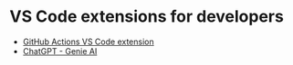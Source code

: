# VS Code extensions for developers

- [GitHub Actions VS Code extension](https://marketplace.visualstudio.com/items?itemName=github.vscode-github-actions)
- [ChatGPT - Genie AI](https://marketplace.visualstudio.com/items?itemName=genieai.chatgpt-vscode)